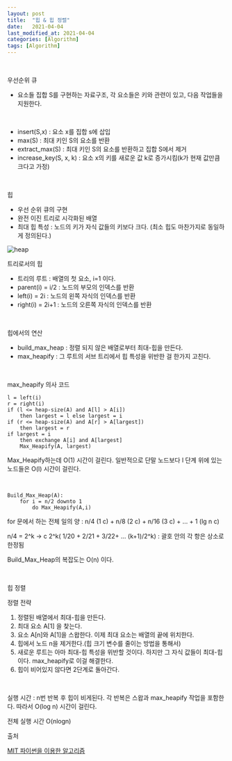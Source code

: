 ```yaml
---
layout: post
title:  "힙 & 힙 정렬"
date:   2021-04-04
last_modified_at: 2021-04-04
categories: [Algorithm]
tags: [Algorithm]
---
```


<br/>

우선순위 큐

- 요소들 집합 S를 구현하는 자료구조, 각 요소들은 키와 관련이 있고, 다음 작업들을 지원한다.

<br/>

- insert(S,x) : 요소 x를 집합 s에 삽입
- max(S) : 최대 키인 S의 요소를 반환
- extract_max(S) : 최대 키인 S의 요소를 반환하고 집합 S에서 제거
- increase_key(S, x, k) : 요소 x의 키를 새로운 값 k로 증가시킴(k가 현재 값만큼 크다고 가정)

<br/>

힙
- 우선 순위 큐의 구현
- 완전 이진 트리로 시각화된 배열
- 최대 힙 특성 : 노드의 키가 자식 값들의 키보다 크다. (최소 힙도 마찬가지로 동일하게 정의된다.)

<img src="../../../assets/images/heap.PNG" alt="heap" />

<br/>

트리로서의 힙

- 트리의 루트 : 배열의 첫 요소, i=1 이다.
- parent(i) = i/2 : 노드의 부모의 인덱스를 반환
- left(i) = 2i : 노드의 왼쪽 자식의 인덱스를 반환
- right(i) = 2i+1 : 노드의 오른쪽 자식의 인덱스를 반환

<br/>

힙에서의 연산

- build_max_heap : 정렬 되지 않은 배열로부터 최대-힙을 만든다.
- max_heapify : 그 루트의 서브 트리에서 힙 특성을 위반한 걸 한가지 고친다.

<br/>

max_heapify 의사 코드

```
l = left(i)
r = right(i)
if (l <= heap-size(A) and A[l] > A[i])
    then largest = l else largest = i
if (r <= heap-size(A) and A[r] > A[largest])
    then largest = r
if largest = i
    then exchange A[i] and A[largest]
    Max_Heapify(A, largest)
```

Max_Heapify하는데 O(1) 시간이 걸린다. 일반적으로 단말 노드보다 l 단계 위에 
있는 노드들은 O(l) 시간이 걸린다. 

<br/>

```
Build_Max_Heap(A):
    for i = n/2 downto 1
        do Max_Heapify(A,i)
```

for 문에서 하는 전체 일의 양 :  n/4 (1 c) + n/8 (2 c) + n/16 (3 c) + … + 1 (lg n c)

n/4 = 2^k -> c 2^k( 1/20 + 2/21 + 3/22+ … (k+1)/2^k) : 괄호 안의 각 항은 상소로 한정됨

Build_Max_Heap의 복잡도는 O(n) 이다.

<br/>

힙 정렬

정렬 전략 

1. 정렬된 배열에서 최대-힙을 만든다.
2. 최대 요소 A[1] 을 찾는다.
3. 요소 A[n]와 A[1]을 스왑한다. 이제 최대 요소는 배열의 끝에 위치한다.
4. 힙에서 노드 n을 제거한다.(힙 크기 변수를 줄이는 방법을 통해서)
5. 새로운 루트는 아마 최대-힙 특성을 위반할 것이다. 하지만 그 자식 값들이 최대-힙이다.
max_heapify로 이걸 해결한다.
6. 힙이 비어있지 않다면 2단계로 돌아간다.

<br/>

실행 시간 : n번 반복 후 힙이 비게된다. 각 반복은 스왑과 max_heapify 작업을 포함한다.
따라서 O(log n) 시간이 걸린다.

전체 실행 시간 O(nlogn)


출처

[MIT 파이썬을 이용한 알고리즘](https://www.boostcourse.org/cs113/lecture/540275?isDesc=false)
